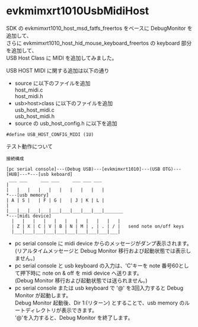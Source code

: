 # evkmimxrt1010UsbMidiHost
  
SDK の evkmimxrt1010_host_msd_fatfs_freertos をベースに DebugMonitor を追加して、  
さらに evkmimxrt1010_host_hid_mouse_keyboard_freertos の keyboard 部分を追加して、  
USB Host Class に MIDI を追加してみました。  

USB HOST MIDI に関する追加は以下の通り  

- source に以下のファイルを追加  
host_midi.c  
host_midi.h  
- usb>host>class に以下のファイルを追加  
usb_host_midi.c  
usb_host_midi.h  
- source の usb_host_config.h に以下を追加
```
#define USB_HOST_CONFIG_MIDI (1U)
```



テスト動作について

```
接続構成

[pc serial console]---(Debug USB)---[evkmimxrt1010]---(USB OTG)---[HUB]---*---[usb keboard]  
 ___ ___     ___ ___     ___ ___ ___                                      |
|   |   |   |   |   |   |   |   |   |                                     *---[usb memory]
| A | S |   | F | G |   | J | K | L |                                     |
|___|___|___|___|___|___|___|___|___|_______                              *---[midi device]
  |   |   |   |   |   |   |   |   |   |   |
  | Z | X | C | V | B | N | M | , | . | / |   send note on/off keys
  |___|___|___|___|___|___|___|___|___|___|
```
- pc serial console に midi device からのメッセージがダンプ表示されます。  
  (リアルタイムメッセージと Debug Monitor 移行および起動状態では表示しません。)
- pc serial console と usb keyboard の入力は、'C'キーを note 番号60として押下時に note on & off を midi device へ送ります。  
  (Debug Monitor 移行および起動状態では送られません。)
- pc serial console または usb keyboard で '@' を3回入力すると Debug Monitor が起動します。  
  Debug Monitor 起動後、Dir 1:(リターン) とすることで、usb memory のルートディレクトリが表示できます。  
  '@'を入力すると、Debug Monitor を終了します。
  
